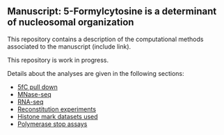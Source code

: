 ## Manuscript: 5-Formylcytosine is a determinant of nucleosomal organization

This repository contains a description of the computational methods associated to the manuscript (include link).

This repository is work in progress. 

Details about the analyses are given in the following sections:

- [5fC pull down](5fC_pull_down/README.md)
- [MNase-seq](MNase-seq/README.md)
- [RNA-seq](RNA-seq/README.md)
- [Reconstitution experiments](Reconstitution_experiments/README.md)
- [Histone mark datasets used](Histone_marks_datasets/README.md)
- [Polymerase stop assays](Polymerase_stop_assays/README.md)

